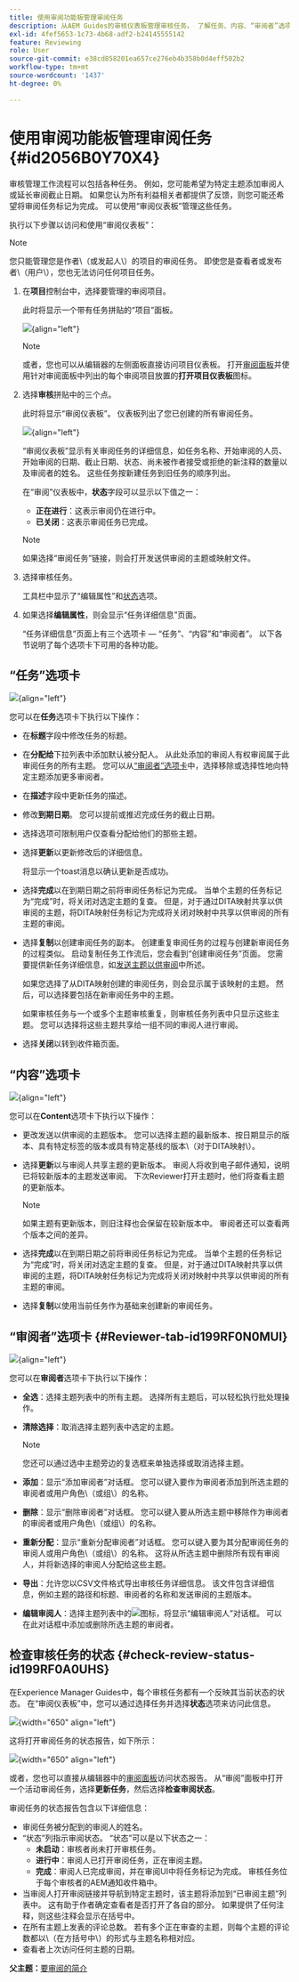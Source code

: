 ```yaml
---
title: 使用审阅功能板管理审阅任务
description: 从AEM Guides的审核仪表板管理审核任务。 了解任务、内容、“审阅者”选项卡下的执行操作，并检查审阅任务的状态。
exl-id: 4fef5653-1c73-4b68-adf2-b24145555142
feature: Reviewing
role: User
source-git-commit: e38cd858201ea657ce276eb4b358b0d4eff502b2
workflow-type: tm+mt
source-wordcount: '1437'
ht-degree: 0%

---
```


# 使用审阅功能板管理审阅任务 {#id2056B0Y70X4}

审核管理工作流程可以包括各种任务。 例如，您可能希望为特定主题添加审阅人或延长审阅截止日期。 如果您认为所有利益相关者都提供了反馈，则您可能还希望将审阅任务标记为完成。 可以使用“审阅仪表板”管理这些任务。

执行以下步骤以访问和使用“审阅仪表板”：

>[!NOTE]
>
> 您只能管理您是作者\（或发起人\）的项目的审阅任务。 即使您是查看者或发布者\（用户\），您也无法访问任何项目任务。

1. 在&#x200B;**项目**&#x200B;控制台中，选择要管理的审阅项目。

   此时将显示一个带有任务拼贴的“项目”面板。

   ![](images/review-management.png){align="left"}

   >[!NOTE]
   >
   > 或者，您也可以从编辑器的左侧面板直接访问项目仪表板。 打开[审阅面板](./web-editor-left-panel.md#review)并使用针对审阅面板中列出的每个审阅项目放置的&#x200B;**打开项目仪表板**&#x200B;图标。

1. 选择&#x200B;**审核**&#x200B;拼贴中的三个点。

   此时将显示“审阅仪表板”。 仪表板列出了您已创建的所有审阅任务。

   ![](images/review-dashboard.png){align="left"}

   “审阅仪表板”显示有关审阅任务的详细信息，如任务名称、开始审阅的人员、开始审阅的日期、截止日期、状态、尚未被作者接受或拒绝的新注释的数量以及审阅者的姓名。 这些任务按新建任务到旧任务的顺序列出。

   在“审阅”仪表板中，**状态**&#x200B;字段可以显示以下值之一：
   - **正在进行**：这表示审阅仍在进行中。
   - **已关闭**：这表示审阅任务已完成。

   >[!NOTE]
   >
   > 如果选择“审阅任务”链接，则会打开发送供审阅的主题或映射文件。

1. 选择审核任务。

   工具栏中显示了“编辑属性”和[状态](#check-review-status-id199RF0A0UHS)选项。

1. 如果选择&#x200B;**编辑属性**，则会显示“任务详细信息”页面。

   “任务详细信息”页面上有三个选项卡 — “任务”、“内容”和“审阅者”。 以下各节说明了每个选项卡下可用的各种功能。


## “任务”选项卡

![](images/review-task-page.png){align="left"}

您可以在&#x200B;**任务**&#x200B;选项卡下执行以下操作：

- 在&#x200B;**标题**&#x200B;字段中修改任务的标题。
- 在&#x200B;**分配给**&#x200B;下拉列表中添加默认被分配人。 从此处添加的审阅人有权审阅属于此审阅任务的所有主题。 您可以从[“审阅者”选项卡](#Reviewer-tab-id199RF0N0MUI)中，选择移除或选择性地向特定主题添加更多审阅者。
- 在&#x200B;**描述**&#x200B;字段中更新任务的描述。
- 修改&#x200B;**到期日期**。 您可以提前或推迟完成任务的截止日期。
- 选择选项可限制用户仅查看分配给他们的那些主题。
- 选择&#x200B;**更新**&#x200B;以更新修改后的详细信息。

  将显示一个toast消息以确认更新是否成功。
- 选择&#x200B;**完成**&#x200B;以在到期日期之前将审阅任务标记为完成。 当单个主题的任务标记为“完成”时，将关闭对选定主题的复查。 但是，对于通过DITA映射共享以供审阅的主题，将DITA映射任务标记为完成将关闭对映射中共享以供审阅的所有主题的审阅。
- 选择&#x200B;**复制**&#x200B;以创建审阅任务的副本。 创建重复审阅任务的过程与创建新审阅任务的过程类似。 启动复制任务工作流后，您会看到“创建审阅任务”页面。 您需要提供新任务详细信息，如[发送主题以供审阅](review-send-topics-for-review.md#)中所述。

  如果您选择了从DITA映射创建的审阅任务，则会显示属于该映射的主题。 然后，可以选择要包括在新审阅任务中的主题。

  如果审核任务与一个或多个主题审核重复，则审核任务列表中只显示这些主题。 您可以选择将这些主题共享给一组不同的审阅人进行审阅。

- 选择&#x200B;**关闭**&#x200B;以转到收件箱页面。

## “内容”选项卡

![](images/review-content-page.png){align="left"}

您可以在&#x200B;**Content**&#x200B;选项卡下执行以下操作：

- 更改发送以供审阅的主题版本。 您可以选择主题的最新版本、按日期显示的版本、具有特定标签的版本或具有特定基线的版本\（对于DITA映射\）。

- 选择&#x200B;**更新**&#x200B;以与审阅人共享主题的更新版本。 审阅人将收到电子邮件通知，说明已将较新版本的主题发送审阅。 下次Reviewer打开主题时，他们将查看主题的更新版本。

  >[!NOTE]
  >
  > 如果主题有更新版本，则旧注释也会保留在较新版本中。 审阅者还可以查看两个版本之间的差异。

- 选择&#x200B;**完成**&#x200B;以在到期日期之前将审阅任务标记为完成。 当单个主题的任务标记为“完成”时，将关闭对选定主题的复查。 但是，对于通过DITA映射共享以供审阅的主题，将DITA映射任务标记为完成将关闭对映射中共享以供审阅的所有主题的审阅。

- 选择&#x200B;**复制**&#x200B;以使用当前任务作为基础来创建新的审阅任务。


## “审阅者”选项卡 {#Reviewer-tab-id199RF0N0MUI}

![](images/reviewers-tab.png){align="left"}

您可以在&#x200B;**审阅者**&#x200B;选项卡下执行以下操作：

- **全选**：选择主题列表中的所有主题。 选择所有主题后，可以轻松执行批处理操作。
- **清除选择**：取消选择主题列表中选定的主题。

  >[!NOTE]
  >
  > 您还可以通过选中主题旁边的复选框来单独选择或取消选择主题。

- **添加**：显示“添加审阅者”对话框。 您可以键入要作为审阅者添加到所选主题的审阅者或用户角色\（或组\）的名称。
- **删除**：显示“删除审阅者”对话框。 您可以键入要从所选主题中移除作为审阅者的审阅者或用户角色\（或组\）的名称。
- **重新分配**：显示“重新分配审阅者”对话框。 您可以键入要为其分配审阅任务的审阅人或用户角色\（或组\）的名称。 这将从所选主题中删除所有现有审阅人，并将新选择的审阅人分配给这些主题。
- **导出**：允许您以CSV文件格式导出审核任务详细信息。 该文件包含详细信息，例如主题的路径和标题、审阅者的名称和发送审阅的主题版本。
- **编辑审阅人**：选择主题列表中的![](images/edit_pencil_icon.svg)图标，将显示“编辑审阅人”对话框。 可以在此对话框中添加或删除所选主题的审阅者。

## 检查审核任务的状态 {#check-review-status-id199RF0A0UHS}

在Experience Manager Guides中，每个审核任务都有一个反映其当前状态的状态。 在“审阅仪表板”中，您可以通过选择任务并选择&#x200B;**状态**&#x200B;选项来访问此信息。

![](images/review-dashboard-select-option.png){width="650" align="left"}

这将打开审阅任务的状态报告，如下所示：

![](images/check-review-status-dashboard.png){width="650" align="left"}

或者，您也可以直接从编辑器中的[审阅面板](./web-editor-left-panel.md#review)访问状态报告。 从“审阅”面板中打开一个活动审阅任务，选择&#x200B;**更新任务**，然后选择&#x200B;**检查审阅状态**。

审阅任务的状态报告包含以下详细信息：

- 审阅任务被分配到的审阅人的姓名。
- “状态”列指示审阅状态。 “状态”可以是以下状态之一：
   - **未启动**：审核者尚未打开审核任务。
   - **进行中**：审阅人已打开审阅任务，正在审阅主题。
   - **完成**：审阅人已完成审阅，并在审阅UI中将任务标记为完成。 审核任务位于每个审核者的AEM通知收件箱中。
- 当审阅人打开审阅链接并导航到特定主题时，该主题将添加到“已审阅主题”列表中。 这有助于作者确定查看者是否打开了各自的部分。 如果提供了任何注释，则这些注释会显示在括号中。
- 在所有主题上发表的评论总数。 若有多个正在审查的主题，则每个主题的评论数都以\（在方括号中\）的形式与主题名称相对应。
- 查看者上次访问任何主题的日期。

**父主题：**[&#x200B;要审阅的简介](review.md)
